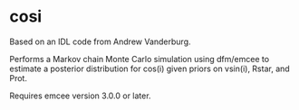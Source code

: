 # cosi

Based on an IDL code from Andrew Vanderburg.

Performs a Markov chain Monte Carlo simulation using dfm/emcee to estimate a posterior distribution for cos(i) given priors on vsin(i), Rstar, and Prot.

Requires emcee version 3.0.0 or later.
